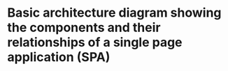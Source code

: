 # Basic architecture diagram showing the components and their relationships of a single page application (SPA)

